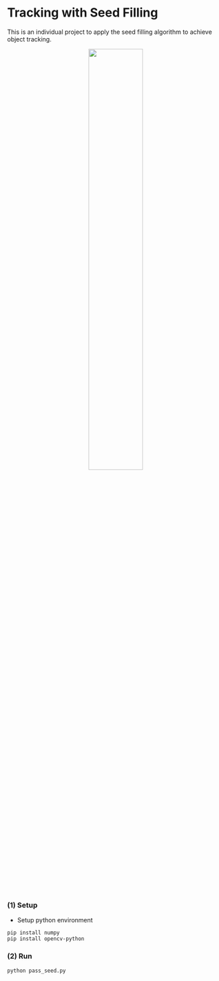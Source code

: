 # Tracking with Seed Filling

This is an individual project to apply the seed filling algorithm to achieve object tracking.

<p align="center"> <img src="./media/demo.gif" width="50%"> </p>


### (1) Setup
- Setup python environment
```
pip install numpy
pip install opencv-python
```

### (2) Run
```
python pass_seed.py
```